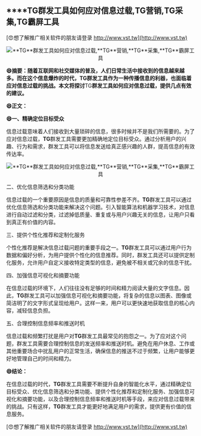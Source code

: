 ## ****TG**群发工具如何应对信息过载,**TG**营销,**TG**采集,**TG**霸屏工具**

[😍想了解推广相关软件的朋友请登录 http://www.vst.tw](http://www.vst.tw)

 <center><img src="https://vst.tw/MP4/tuiguang/png/7.png" alt="**TG**群发工具如何应对信息过载,**TG**营销,**TG**采集,**TG**霸屏工具"></center>

**😄摘要：随着互联网和社交媒体的普及，人们日常生活中接收到的信息越来越多。而在这个信息爆炸的时代，**TG**群发工具作为一种传播信息的利器，也面临着应对信息过载的挑战。本文将探讨**TG**群发工具如何应对信息过载，提供几点有效的建议。**

**😄正文：**

**😄一、精确定位目标受众**

信息过载意味着人们接收到大量琐碎的信息，很多时候并不是我们所需要的。为了应对信息过载，**TG**群发工具需要更加精确地定位目标受众。通过分析用户的兴趣、行为和需求，群发工具可以将信息发送给真正感兴趣的人群，提高信息的有效传达率。

 <center><img src="https://vst.tw/MP4/tuiguang/png/1.png" alt="**TG**群发工具如何应对信息过载,**TG**营销,**TG**采集,**TG**霸屏工具"></center>

二、优化信息筛选和分类功能

信息过载的一个重要原因是信息的质量和可靠性参差不齐。**TG**群发工具可以通过优化信息筛选和分类功能来解决这个问题。引入智能算法和机器学习技术，对信息进行自动过滤和分类，过滤掉低质量、重复或与用户兴趣无关的信息，让用户只看到真正有价值的内容。

三、提供个性化推荐和定制化服务

个性化推荐是解决信息过载问题的重要手段之一。**TG**群发工具可以通过用户行为数据和偏好分析，为用户提供个性化的信息推荐。同时，群发工具还可以提供定制化服务，允许用户自定义接收特定类型的信息，避免被不相关或冗余的信息干扰。

四、加强信息可视化和摘要功能

在信息过载的环境下，人们往往没有足够的时间和精力阅读大量的文字信息。因此，**TG**群发工具可以加强信息可视化和摘要功能，将复杂的信息以图表、图像或简洁明了的文字形式呈现给用户。这样一来，用户可以更快速地获取信息的核心内容，减轻信息负担。

五、合理控制信息频率和推送时机

信息过载和频繁打扰是用户对**TG**群发工具最常见的抱怨之一。为了应对这个问题，群发工具需要合理控制信息的发送频率和推送时机。避免在用户休息、工作或其他重要场合中扰乱用户的正常生活，确保信息的推送不过于频繁，让用户能够更好地管理自己的时间和精力。

**😄结论：**

在信息过载的时代，**TG**群发工具需要不断提升自身的智能化水平，通过精确定位目标受众、优化信息筛选和分类功能、提供个性化推荐和定制化服务、加强信息可视化和摘要功能，以及合理控制信息频率和推送时机等手段，来应对信息过载带来的挑战。只有这样，**TG**群发工具才能更好地满足用户的需求，提供更有价值的信息服务。

[😍想了解推广相关软件的朋友请登录 http://www.vst.tw](http://www.vst.tw)




